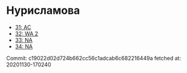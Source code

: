 # Нурисламова
- [31: AC](31.md)
- [32: WA 2](32.md)
- [33: NA](33.md)
- [34: NA](34.md)

Commit: c19022d02d724b662cc56c1adcab6c682216449a
 fetched at: 20201130-170240
